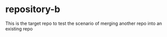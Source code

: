 # repository-b
This is the target repo to test the scenario of merging another repo into an existing repo
